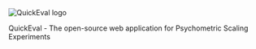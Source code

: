 <img src="http://i.imgur.com/NM08JLj.png" alt="QuickEval logo" height="" width="">

QuickEval - The open-source web application for Psychometric Scaling Experiments